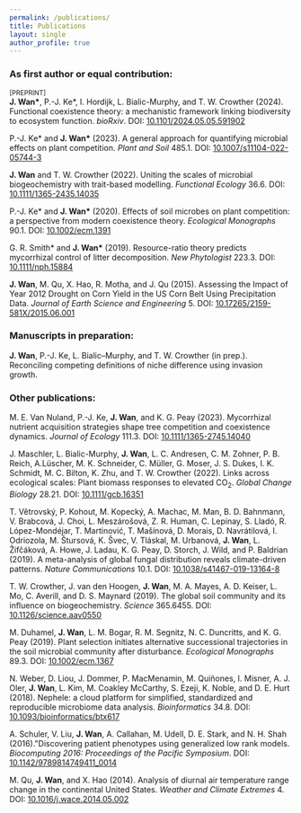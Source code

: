 ```yaml
---
permalink: /publications/
title: Publications
layout: single
author_profile: true
---
```

### As first author or equal contribution:

<small>[PREPRINT]</small><br />
**J. Wan\***, P.-J. Ke*, I. Hordijk, L. Bialic-Murphy, and T. W. Crowther (2024). Functional coexistence theory: a mechanistic framework linking biodiversity to ecosystem function. _bioRxiv_. 
DOI: <a href="https://doi.org/10.1101/2024.05.05.591902">10.1101/2024.05.05.591902<i class="fa fa-fw fa-link" aria-hidden="true"></i></a>

P.-J. Ke* and **J. Wan\*** (2023). A general approach for quantifying microbial effects on plant competition. _Plant and Soil_ 485.1. 
DOI: <a href="https://doi.org/10.1007/s11104-022-05744-3">10.1007/s11104-022-05744-3<i class="fa fa-fw fa-link" aria-hidden="true"></i></a>

**J. Wan** and T. W. Crowther (2022). Uniting the scales of microbial biogeochemistry with trait-based modelling. _Functional Ecology_ 36.6. 
DOI: <a href="https://doi.org/10.1111/1365-2435.14035">10.1111/1365-2435.14035<i class="fa fa-fw fa-link" aria-hidden="true"></i></a>

P.-J. Ke* and **J. Wan\*** (2020). Effects of soil microbes on plant competition: a perspective from modern coexistence theory. _Ecological Monographs_ 90.1. 
DOI: <a href="https://doi.org/10.1002/ecm.1391">10.1002/ecm.1391<i class="fa fa-fw fa-link" aria-hidden="true"></i></a>

G. R. Smith* and **J. Wan\*** (2019). Resource-ratio theory predicts mycorrhizal control of litter decomposition. _New Phytologist_ 223.3. 
DOI: <a href="https://doi.org/10.1111/nph.15884">10.1111/nph.15884<i class="fa fa-fw fa-link" aria-hidden="true"></i></a>

**J. Wan**, M. Qu, X. Hao, R. Motha, and J. Qu (2015). Assessing the Impact of Year 2012 Drought on Corn Yield in the US Corn Belt Using Precipitation Data. _Journal of Earth Science and Engineering_ 5. 
DOI: <a href="https://doi.org/10.17265/2159-581X/2015.06.001">10.17265/2159-581X/2015.06.001<i class="fa fa-fw fa-link" aria-hidden="true"></i></a>


### Manuscripts in preparation:

**J. Wan**, P.-J. Ke, L. Bialic–Murphy, and T. W. Crowther (in prep.). Reconciling competing definitions of niche difference using invasion growth.


### Other publications:

M. E. Van Nuland, P.-J. Ke, **J. Wan**, and K. G. Peay (2023). Mycorrhizal nutrient acquisition strategies shape tree competition and coexistence dynamics. _Journal of Ecology_ 111.3. 
DOI: <a href="https://doi.org/10.1111/1365-2745.14040">10.1111/1365-2745.14040<i class="fa fa-fw fa-link" aria-hidden="true"></i></a>

J. Maschler, L. Bialic-Murphy, **J. Wan**, L. C. Andresen, C. M. Zohner, P. B. Reich, A.Lüscher, M. K. Schneider, C. Müller, G. Moser, J. S. Dukes, I. K. Schmidt, M. C. Bilton, K. Zhu, and T. W. Crowther (2022). Links across ecological scales: Plant biomass responses to elevated CO<sub>2</sub>. _Global Change Biology_ 28.21. 
DOI: <a href="https://doi.org/10.1111/gcb.16351">10.1111/gcb.16351<i class="fa fa-fw fa-link" aria-hidden="true"></i></a>

T. Větrovský, P. Kohout, M. Kopecký, A. Machac, M. Man, B. D. Bahnmann, V. Brabcová, J. Choi, L. Meszárošová, Z. R. Human, C. Lepinay, S. Lladó, R. López-Mondéjar, T. Martinović, T. Mašı́nová, D. Morais, D. Navrátilová, I. Odriozola, M. Štursová, K. Švec, V. Tláskal, M. Urbanová, **J. Wan**, L. Žifčáková, A. Howe, J. Ladau, K. G. Peay, D. Storch, J. Wild, and P. Baldrian (2019). A meta-analysis of global fungal distribution reveals climate-driven patterns. _Nature Communications_ 10.1. 
DOI: <a href="https://doi.org/10.1038/s41467-019-13164-8">10.1038/s41467-019-13164-8<i class="fa fa-fw fa-link" aria-hidden="true"></i></a>

T. W. Crowther, J. van den Hoogen, **J. Wan**, M. A. Mayes, A. D. Keiser, L. Mo, C. Averill, and D. S. Maynard (2019). The global soil community and its influence on biogeochemistry. _Science_ 365.6455. 
DOI: <a href="https://doi.org/10.1126/science.aav0550">10.1126/science.aav0550<i class="fa fa-fw fa-link" aria-hidden="true"></i></a>

M. Duhamel, **J. Wan**, L. M. Bogar, R. M. Segnitz, N. C. Duncritts, and K. G. Peay (2019). Plant selection initiates alternative successional trajectories in the soil microbial community after disturbance. _Ecological Monographs_ 89.3. 
DOI: <a href="https://doi.org/10.1002/ecm.1367">10.1002/ecm.1367<i class="fa fa-fw fa-link" aria-hidden="true"></i></a>

N. Weber, D. Liou, J. Dommer, P. MacMenamin, M. Quiñones, I. Misner, A. J. Oler, **J. Wan**, L. Kim, M. Coakley McCarthy, S. Ezeji, K. Noble, and D. E. Hurt (2018). Nephele: a cloud platform for simplified, standardized and reproducible microbiome data analysis. _Bioinformatics_ 34.8. 
DOI: <a href="https://doi.org/10.1093/bioinformatics/btx617">10.1093/bioinformatics/btx617<i class="fa fa-fw fa-link" aria-hidden="true"></i></a>

A. Schuler, V. Liu, **J. Wan**, A. Callahan, M. Udell, D. E. Stark, and N. H. Shah (2016)."Discovering patient phenotypes using generalized low rank models. _Biocomputing 2016: Proceedings of the Pacific Symposium_. 
DOI: <a href="https://doi.org/10.1142/9789814749411_0014">10.1142/9789814749411_0014<i class="fa fa-fw fa-link" aria-hidden="true"></i></a>

M. Qu, **J. Wan**, and X. Hao (2014). Analysis of diurnal air temperature range change in the continental United States. _Weather and Climate Extremes_ 4. 
DOI: <a href="https://doi.org/10.1016/j.wace.2014.05.002">10.1016/j.wace.2014.05.002<i class="fa fa-fw fa-link" aria-hidden="true"></i></a>
